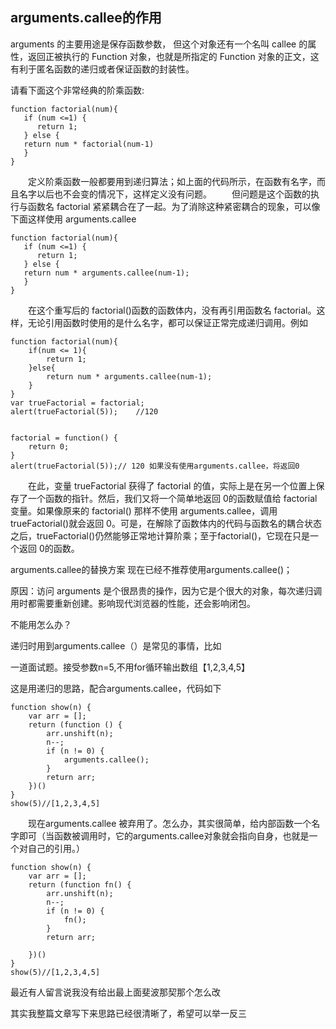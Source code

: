 ## arguments.callee的作用
arguments 的主要用途是保存函数参数， 但这个对象还有一个名叫 callee 的属性，返回正被执行的 Function 对象，也就是所指定的 Function 对象的正文，这有利于匿名函数的递归或者保证函数的封装性。 

请看下面这个非常经典的阶乘函数:
```
function factorial(num){    
   if (num <=1) {         
      return 1;     
   } else {         
   return num * factorial(num-1)     
   } 
}  
```
　　定义阶乘函数一般都要用到递归算法；如上面的代码所示，在函数有名字，而且名字以后也不会变的情况下，这样定义没有问题。 
　　但问题是这个函数的执行与函数名 factorial 紧紧耦合在了一起。为了消除这种紧密耦合的现象，可以像下面这样使用 arguments.callee
```
function factorial(num){    
   if (num <=1) {         
      return 1;     
   } else {         
   return num * arguments.callee(num-1);
   } 
}  
```
　　在这个重写后的 factorial()函数的函数体内，没有再引用函数名 factorial。这样，无论引用函数时使用的是什么名字，都可以保证正常完成递归调用。例如
```
function factorial(num){
    if(num <= 1){
        return 1;
    }else{
        return num * arguments.callee(num-1);
    }
}
var trueFactorial = factorial;
alert(trueFactorial(5));    //120    


factorial = function() {
    return 0;
}                
alert(trueFactorial(5));// 120 如果没有使用arguments.callee，将返回0
```
　　在此，变量 trueFactorial 获得了 factorial 的值，实际上是在另一个位置上保存了一个函数的指针。然后，我们又将一个简单地返回 0的函数赋值给 factorial 变量。如果像原来的 factorial() 那样不使用 arguments.callee，调用 trueFactorial()就会返回 0。可是，在解除了函数体内的代码与函数名的耦合状态之后，trueFactorial()仍然能够正常地计算阶乘；至于factorial()，它现在只是一个返回 0的函数。

arguments.callee的替换方案
现在已经不推荐使用arguments.callee()；

原因：访问 arguments 是个很昂贵的操作，因为它是个很大的对象，每次递归调用时都需要重新创建。影响现代浏览器的性能，还会影响闭包。

不能用怎么办？

递归时用到arguments.callee（）是常见的事情，比如

一道面试题。接受参数n=5,不用for循环输出数组【1,2,3,4,5】

这是用递归的思路，配合arguments.callee，代码如下
```
function show(n) {
    var arr = [];
    return (function () {
        arr.unshift(n);
        n--;
        if (n != 0) {
            arguments.callee();
        }
        return arr;
    })()
}
show(5)//[1,2,3,4,5]
```
　　现在arguments.callee 被弃用了。怎么办，其实很简单，给内部函数一个名字即可（当函数被调用时，它的arguments.callee对象就会指向自身，也就是一个对自己的引用。）
```
function show(n) {
    var arr = [];
    return (function fn() {
        arr.unshift(n);
        n--;
        if (n != 0) {
            fn();
        }
        return arr;

    })()
}
show(5)//[1,2,3,4,5]
```
最近有人留言说我没有给出最上面斐波那契那个怎么改

其实我整篇文章写下来思路已经很清晰了，希望可以举一反三